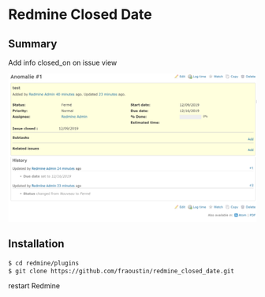 # Redmine Closed Date

## Summary

Add info closed_on on issue view

![sample](sample.png "closed_on")


## Installation

```
$ cd redmine/plugins
$ git clone https://github.com/fraoustin/redmine_closed_date.git
```

restart Redmine
